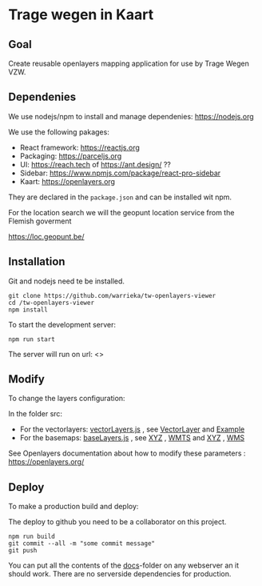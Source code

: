 # Trage wegen in Kaart

## Goal
Create reusable openlayers mapping application for use by Trage Wegen VZW. 

## Dependenies
	
We use nodejs/npm to install and manage dependenies: <https://nodejs.org> 

We use the following pakages: 	
- React framework: <https://reactjs.org>
- Packaging: <https://parceljs.org>
- UI: <https://reach.tech>  of https://ant.design/  ??
- Sidebar: <https://www.npmjs.com/package/react-pro-sidebar>
- Kaart: <https://openlayers.org> 

They are declared in the `package.json` and can be installed wit npm. 

For the location search we will the geopunt location service from the Flemish goverment 

<https://loc.geopunt.be/>

## Installation

Git and nodejs need te be installed. 

```
git clone https://github.com/warrieka/tw-openlayers-viewer
cd /tw-openlayers-viewer
npm install
```

To start the development server: 

```
npm run start
```
The server will run on url: <>


## Modify

To change the layers configuration:

In the folder src: 
- For the vectorlayers: [vectorLayers.js](src/vectorLayers.js) , see [VectorLayer](https://openlayers.org/en/latest/apidoc/module-ol_layer_Vector-VectorLayer.html) and [Example](https://openlayers.org/en/latest/examples/vector-layer.html)
- For the basemaps: [baseLayers.js](src/baseLayers.js) , see [XYZ](https://openlayers.org/en/latest/apidoc/module-ol_source_XYZ-XYZ.html) , [WMTS](https://openlayers.org/en/latest/apidoc/module-ol_source_WMTS-WMTS.html) and [XYZ](https://openlayers.org/en/latest/apidoc/module-ol_source_XYZ-XYZ.html) , [WMS](https://openlayers.org/en/latest/apidoc/module-ol_source_TileWMS-TileWMS.html)

See Openlayers documentation about how to modify these parameters : <https://openlayers.org/>

## Deploy

To make a production build and deploy: 

The deploy to github you need to be a collaborator on this project. 

```
npm run build
git commit --all -m "some commit message"
git push 
```

You can put all the contents of the [docs](docs)-folder on any webserver an it should work.
There are no serverside dependencies for production. 
